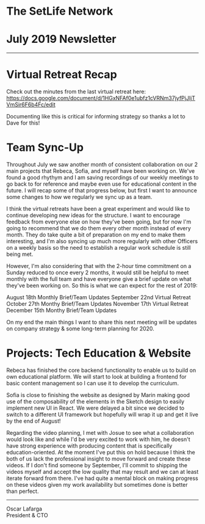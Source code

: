 # The SetLife Network
# July 2019 Newsletter
-------

# Virtual Retreat Recap

Check out the minutes from the last virtual retreat here: https://docs.google.com/document/d/1HGxNFAf0e1ubfz1cVRNm37jyfPjJIjTVmSir6F6b4Fc/edit

Documenting like this is critical for informing strategy so thanks a lot to Dave for this!

# Team Sync-Up

Throughout July we saw another month of consistent collaboration on our 2 main projects that Rebeca, Sofia, and myself have been working on. We've found a good rhythym and I am saving recordings of our weekly meetings to go back to for reference and maybe even use for educational content in the future. I will recap some of that progress below, but first I want to announce some changes to how we regularly we sync up as a team.

I think the virtual retreats have been a great experiment and would like to continue developing new ideas for the structure. I want to encourage feedback from everyone else on how they've been going, but for now I'm going to recommend that we do them every other month instead of every month. They do take quite a bit of preparation on my end to make them interesting, and I'm also syncing up much more regularly with other Officers on a weekly basis so the need to establish a regular work schedule is still being met.

However, I'm also considering that with the 2-hour time commitment on a Sunday reduced to once every 2 months, it would still be helpful to meet monthly with the full team and have everyone give a brief update on what they've been working on. So this is what we can expect for the rest of 2019:

August 18th         Monthly Brief/Team Updates
September 22nd      Virtual Retreat
October 27th        Monthy Brief/Team Updates
November 17th       Virtual Retreat
December 15th       Monthy Brief/Team Updates

On my end the main things I want to share this next meeting will be updates on company strategy & some long-term planning for 2020.

# Projects: Tech Education & Website

Rebeca has finished the core backend functionality to enable us to build on own educational platform. We will start to look at building a frontend for basic content management so I can use it to develop the curriculum.

Sofia is close to finishing the website as designed by Marin making good use of the composability of the elements in the Sketch design to easily implement new UI in React. We were delayed a bit since we decided to switch to a different UI framework but hopefully will wrap it up and get it live by the end of August!

Regarding the video planning, I met with Josue to see what a collaboration would look like and while I'd be very excited to work with him, he doesn't have strong experience with producing content that is specifically education-oriented. At the moment I've put this on hold because I think the both of us lack the professional insight to move forward and create these videos. If I don't find someone by September, I'll commit to shipping the videos myself and accept the low quality that may result and we can at least iterate forward from there. I've had quite a mental block on making progress on these videos given my work availability but sometimes done is better than perfect.

-------
Oscar Lafarga</br>
President & CTO